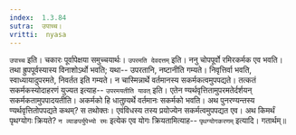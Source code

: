 ```yaml
---
index:  1.3.84
sutra:  उपाच्च।
vritti:  nyasa
---
```


`उपाच्च` इति। चकारः पूर्वापेक्षया समुच्चयार्थः। `उपरमति देवदत्तम्` इति। ननु चोपपूर्वो रमिरकर्मक एव भवति। तथा ह्रुपपूर्वस्यास्य विनाशोऽर्थो भवति; यथा-- उपरतानि, नष्टानीति गम्यते। निवृत्तिर्वा भवति, स्वाध्यायादुपरमते, निवर्तत इति गम्यते। न चास्मिन्नार्थे वर्तमानस्य सकर्मकत्वमुपपद्यते। तत्कतं सकर्मकस्योदाहरणं युज्यत इत्याह-- `उपरमयतीति यावत्` इति। एतेन ण्यर्थवृत्तितामुपरमतेर्दर्शयन् सकर्मकतामुपपादयतीति। अकर्मको हि धातुण्र्यर्थे वर्तमानः सकर्मको भवति। अथ पुनरण्यन्तस्य ण्यर्थवृत्तितोपपद्यते कथम्? स तथोक्तः। एवंविधस्य तस्य प्रयोज्येन सकर्मत्वमुपपद्यत एव।
अथ किमर्थं पृथग्योगः क्रियते? `न व्याङपर्युपेभ्यो रमः` इत्येक एव योगः 
क्रियतामित्याह-- `पृथग्योगकरणम्` इत्यादि। गतार्थम्॥

